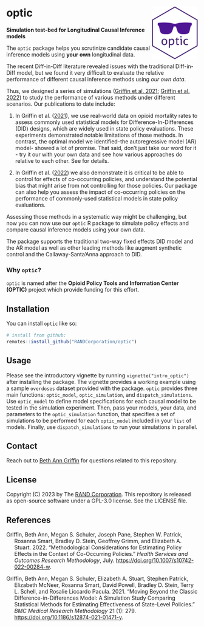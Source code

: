 
<!-- README.md is generated from README.Rmd. Please edit that file -->

# optic <a href='https://optic-tools.github.io/optic/'><img src='man/figures/optic.png' align="right" height="139"  style="height:139px !important;" /></a>

**Simulation test-bed for Longitudinal Causal Inference models**

<!-- 
[![R-CMD-check](https://github.com/RANDCorporation/optic/workflows/R-CMD-check/badge.svg)](https://github.com/RANDCorporation/optic/actions)
[![Test Coverage](https://github.com/RANDCorporation/optic/workflows/test-coverage/badge.svg)](https://github.com/RANDCorporation/optic/actions)
[![codecov](https://codecov.io/gh/RANDCorporation/optic/branch/develop/graph/badge.svg?token=5XYDOFFJMH)](https://codecov.io/gh/RANDCorporation/optic)
[![Lifecycle: experimental](https://img.shields.io/badge/lifecycle-experimental-orange.svg)](https://www.tidyverse.org/lifecycle/#experimental)

# add badges once package is in RAND's github
badges: start -->
<!-- badges: end -->

The `optic` package helps you scrutinize candidate causal inference
models using **your own** longitudinal data.

The recent Diff-in-Diff literature revealed issues with the traditional
Diff-in-Diff model, but we found it very difficult to evaluate the
relative performance of different causal inference methods using *our
own data*.

Thus, we designed a series of simulations ([Griffin et al.
2021](#ref-http://zotero.org/users/3390799/items/ZNCVTPJF); [Griffin et
al. 2022](#ref-http://zotero.org/users/3390799/items/V3Q6ARUA)) to study
the performance of various methods under different scenarios. Our
publications to date include:

1.  In Griffin et al.
    ([2021](#ref-http://zotero.org/users/3390799/items/ZNCVTPJF)), we
    use real-world data on opioid mortality rates to assess commonly
    used statistical models for Difference-In-Differences (DID) designs,
    which are widely used in state policy evaluations. These experiments
    demonstrated notable limitations of those methods. In contrast, the
    optimal model we identified–the autoregressive model (AR) model-
    showed a lot of promise. That said, don’t just take our word for
    it - try it our with your own data and see how various approaches do
    relative to each other. See for details.

2.  In Griffin et al.
    ([2022](#ref-http://zotero.org/users/3390799/items/V3Q6ARUA)) we
    also demonstrate it is critical to be able to control for effects of
    co-occurring policies, and understand the potential bias that might
    arise from not controlling for those policies. Our package can also
    help you assess the impact of co-occurring policies on the
    performance of commonly-used statistical models in state policy
    evaluations.

Assessing those methods in a systematic way might be challenging, but
now you can now use our `optic` R package to simulate policy effects and
compare causal inference models using your own data.

The package supports the traditional two-way fixed effects DID model and
the AR model as well as other leading methods like augment synthetic
control and the Callaway-Santa’Anna approach to DID.

### Why `optic`?

`optic` is named after the **Opioid Policy Tools and Information Center
(OPTIC)** project which provide funding for this effort.

## Installation

You can install `optic` like so:

``` r
# install from github:
remotes::install_github("RANDCorporation/optic")
```

## Usage

Please see the introductory vignette by running
`vignette("intro_optic")` after installing the package. The vignette
provides a working example using a sample `overdoses` dataset provided
with the package. `optic` provides three main functions: `optic_model`,
`optic_simulation`, and `dispatch_simulations`. Use `optic_model` to
define model specifications for each causal model to be tested in the
simulation experiment. Then, pass your models, your data, and parameters
to the `optic_simulation` function, that specifies a set of simulations
to be performed for each `optic_model` included in your `list` of
models. Finally, use `dispatch_simulations` to run your simulations in
parallel.

## Contact

Reach out to [Beth Ann
Griffin](https://www.rand.org/about/people/g/griffin_beth_ann.html) for
questions related to this repository.

## License

Copyright (C) 2023 by The [RAND Corporation](https://www.rand.org). This
repository is released as open-source software under a GPL-3.0 license.
See the LICENSE file.

## References

<div id="refs" class="references csl-bib-body hanging-indent">

<div id="ref-http://zotero.org/users/3390799/items/V3Q6ARUA"
class="csl-entry">

Griffin, Beth Ann, Megan S. Schuler, Joseph Pane, Stephen W. Patrick,
Rosanna Smart, Bradley D. Stein, Geoffrey Grimm, and Elizabeth A.
Stuart. 2022. “Methodological Considerations for Estimating Policy
Effects in the Context of Co-Occurring Policies.” *Health Services and
Outcomes Research Methodology*, July.
<https://doi.org/10.1007/s10742-022-00284-w>.

</div>

<div id="ref-http://zotero.org/users/3390799/items/ZNCVTPJF"
class="csl-entry">

Griffin, Beth Ann, Megan S. Schuler, Elizabeth A. Stuart, Stephen
Patrick, Elizabeth McNeer, Rosanna Smart, David Powell, Bradley D.
Stein, Terry L. Schell, and Rosalie Liccardo Pacula. 2021. “Moving
Beyond the Classic Difference-in-Differences Model: A Simulation Study
Comparing Statistical Methods for Estimating Effectiveness of
State-Level Policies.” *BMC Medical Research Methodology* 21 (1): 279.
<https://doi.org/10.1186/s12874-021-01471-y>.

</div>

</div>
